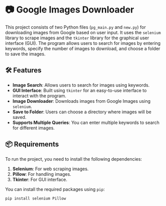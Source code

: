 # 📷 Google Images Downloader

This project consists of two Python files (`pg_main.py` and `new.py`) for downloading images from Google based on user input. It uses the `selenium` library to scrape images and the `tkinter` library for the graphical user interface (GUI). The program allows users to search for images by entering keywords, specify the number of images to download, and choose a folder to save the images.

## 🛠️ Features

- **Image Search**: Allows users to search for images using keywords.
- **GUI Interface**: Built using `tkinter` for an easy-to-use interface to interact with the program.
- **Image Downloader**: Downloads images from Google Images using `selenium`.
- **Save to Folder**: Users can choose a directory where images will be saved.
- **Supports Multiple Queries**: You can enter multiple keywords to search for different images.

## 📦 Requirements

To run the project, you need to install the following dependencies:

1. **Selenium**: For web scraping images.
2. **Pillow**: For handling images.
3. **Tkinter**: For GUI interface.

You can install the required packages using `pip`:

```bash
pip install selenium Pillow
